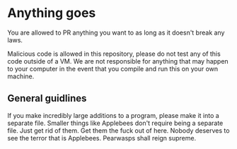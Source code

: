 # Anything goes
You are allowed to PR anything you want to as long as it doesn't break any laws.

Malicious code is allowed in this repository, please do not test any of this code outside of a VM.
We are not responsible for anything that may happen to your computer in the event that you compile and run this on your own machine.

## General guidlines
If you make incredibly large additions to a program, please make it into a separate file.
Smaller things like Applebees don't require being a separate file. Just get rid of them. Get them the fuck out of here. Nobody deserves to see the terror that is Applebees. Pearwasps shall reign supreme.
